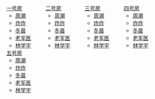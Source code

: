 
<html xmlns="http://www.w3.org/1999/xhtml">
<head>
<title>ICU-VIP皇家病房</title>
<meta http-equiv="Content-Type" content="text/html; charset=utf-8" />
<style>
* { /* 对页面进行初始化 */
	margin: 0;
	padding: 0;
}

.menu{
	background-color:yellow;
	width:100%;
	height:35px;
}
.nav{
	float:left;
	margin-left:15px;
}
ul, a {											/* 菜单栏的具体设计 */
	font-size: 30px;
	list-style: none;
	text-decoration: none;
	background-color: #1F1F1F;
	color: red;
	width: 100px;
	text-align: center;
	border: 0px solid black;
	border-radius: 5px; /* 圆角 */
	margin-top: 0px;
}

a {
	dispaly: block;
}

.submenu{										/* 下拉菜单的隐藏 */
	display:none;
}

.nav:hover .submenu{							/* 使用hover选择器，实现鼠标移至标签上时显示隐藏内容 */
	display:block;
	clear:both;
}

.window{										/* 主窗口的div设计 */
	background-color:#11ffff;
	width:100%;
	padding:50% 0 0;
}
</style>
</head>
<body>
	<div class="menu">
		<ul class="nav">
			<a href="#">一号房</a>
			<ul class="submenu">
				<li><a href="#">周潮</a></li>
				<li><a href="#">炸炸</a></li>
				<li><a href="#">冬晨</a></li>
				<li><a href="#">老军医</a></li>
				<li><a href="#">林学宇</a></li>
			</ul>
		</ul>
		<ul class="nav">
			<a href="#">二号房</a>
			<ul class="submenu">
				<li><a href="#">周潮</a></li>
				<li><a href="#">炸炸</a></li>
				<li><a href="#">冬晨</a></li>
				<li><a href="#">老军医</a></li>
				<li><a href="#">林学宇</a></li>
			</ul>
		</ul>
		<ul class="nav">
			<a href="#">三号房</a>
			<ul class="submenu">
				<li><a href="#">周潮</a></li>
				<li><a href="#">炸炸</a></li>
				<li><a href="#">冬晨</a></li>
				<li><a href="#">老军医</a></li>
				<li><a href="#">林学宇</a></li>
			</ul>
		</ul>
		<ul class="nav">
			<a href="#">四号房</a>
			<ul class="submenu">
				<li><a href="#">周潮</a></li>
				<li><a href="#">炸炸</a></li>
				<li><a href="#">冬晨</a></li>
				<li><a href="#">老军医</a></li>
				<li><a href="#">林学宇</a></li>
			</ul>
		</ul>
		<ul class="nav">
			<a href="#">五号房</a>
			<ul class="submenu">
				<li><a href="#">周潮</a></li>
				<li><a href="#">炸炸</a></li>
				<li><a href="#">冬晨</a></li>
				<li><a href="#">老军医</a></li>
				<li><a href="#">林学宇</a></li>
			</ul>
		</ul>
	</div>
	<div class="window">
	</div>
</body>
</html>
